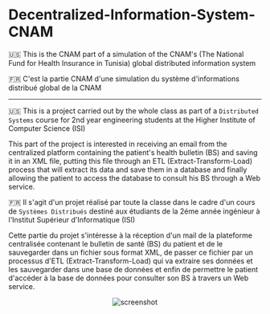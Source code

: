 # Decentralized-Information-System-CNAM

:us: This is the CNAM part of a simulation of the CNAM's (The National Fund for Health Insurance in Tunisia) global distributed information system  

:fr: C'est la partie CNAM d'une simulation du système d'informations distribué global de la CNAM  

-----

:us: This is a project carried out by the whole class as part of a `Distributed Systems` course for 2nd year engineering students at the Higher Institute of Computer Science (ISI)

This part of the project is interested in receiving an email from the centralized platform containing the patient's health bulletin (BS) and saving it in an XML file, putting this file through an ETL (Extract-Transform-Load) process that will extract its data and save them in a database and finally allowing the patient to access the database to consult his BS through a Web service.

:fr:
Il s'agit d'un projet réalisé par toute la classe dans le cadre d'un cours de `Systèmes Distribués` destiné aux étudiants de la 2éme année ingénieur à l'Institut Supérieur d'Informatique (ISI)

Cette partie du projet s'intéresse à la réception d'un mail de la plateforme centralisée contenant le bulletin de santé (BS) du patient et de le sauvegarder dans un fichier sous format XML, de passer ce fichier par un processus d'ETL (Extract-Transform-Load) qui va extraire ses données et les sauvegarder dans une base de données et enfin de permettre le patient d'accéder à la base de données pour consulter son BS à travers un Web service.

<p align="center">
  <img src="https://raw.githubusercontent.com/stoufa/Systeme-d-information-distribue-CNAM/master/schemaGlobal.png" alt="screenshot"/>
</p>
